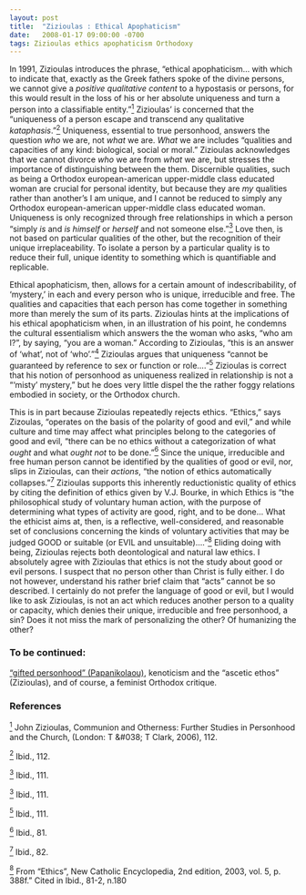 ```yaml
---
layout: post
title:  "Zizioulas : Ethical Apophaticism"
date:   2008-01-17 09:00:00 -0700
tags: Zizioulas ethics apophaticism Orthodoxy
---
```

<p>
In 1991, Zizioulas introduces the phrase, “ethical apophaticism… with which to indicate that, exactly as the Greek fathers spoke of the divine persons, we cannot give a <em>positive qualitative content</em> to a hypostasis or persons, for this would result in the loss of his or her absolute uniqueness and turn a person into a classifiable entity.”<a name="_ftnref1" href="#_ftn1" title="_ftnref1"><sup>1</sup></a>  Zizioulas’ is concerned that the “uniqueness of a person escape and transcend any qualitative <em>kataphasis</em>.”<a name="_ftnref2" href="#_ftn2" title="_ftnref2"><sup>2</sup></a>  Uniqueness, essential to true personhood, answers the question <em>who</em> we are, not <em>what</em> we are.  <em>What</em> we are includes “qualities and capacities of any kind: biological, social or moral.”  Zizioulas acknowledges that we cannot divorce <em>who</em> we are from <em>what</em> we are, but stresses the importance of distinguishing between the them.  Discernible qualities, such as being a Orthodox european-american upper-middle class educated woman are crucial for personal identity, but because they are <em>my</em> qualities rather than another’s I am unique, and I cannot be reduced to simply any Orthodox european-american upper-middle class educated woman.  Uniqueness is only recognized through free relationships in which a person “simply <em>is</em> and <em>is himself</em> or <em>herself</em> and not someone else.”<a name="_ftnref3" href="#_ftn3" title="_ftnref3"><sup>3</sup></a>  Love then, is not based on particular qualities of the other, but the recognition of their unique irreplaceability.  To isolate a person by a particular quality is to reduce their full, unique identity to something which is quantifiable and replicable.
</p>
<p>
Ethical apophaticism, then, allows for a certain amount of indescribability, of ‘mystery,’ in each and every person who is unique, irreducible and free.  The qualities and capacities that each person has come together in something more than merely the sum of its parts.  Zizioulas hints at the implications of his ethical apophaticism when, in an illustration of his point, he condemns the cultural essentialism which answers the the woman who asks, “who am I?”, by saying, “you are a woman.”  According to Zizioulas, “this is an answer of ‘what’, not of ‘who’.”<a name="_ftnref4" href="#_ftn4" title="_ftnref4"><sup>4</sup></a>  Zizioulas argues that uniqueness “cannot be guaranteed by reference to sex or function or role….”<a name="_ftnref5" href="#_ftn5" title="_ftnref5"><sup>5</sup></a>  Zizioulas is correct that his notion of personhood as uniqueness realized in relationship is not a “‘misty’ mystery,” but he does very little dispel the the rather foggy relations embodied in society, or the Orthodox church.
</p>
<p>
This is in part because Zizioulas repeatedly rejects ethics.  “Ethics,” says Zizoulas, “operates on the basis of the polarity of good and evil,” and while culture and time may affect what principles belong to the categories of good and evil, “there can be no ethics without a categorization of what <em>ought</em> and what <em>ought not</em> to be done.”<a name="_ftnref6" href="#_ftn6" title="_ftnref6"><sup>6</sup></a>   Since the unique, irreducible and free human person cannot be identified by the qualities of good or evil, nor, slips in Zizioulas, can their <em>actions</em>, “the notion of ethics automatically collapses.”<a name="_ftnref7" href="#_ftn7" title="_ftnref7"><sup>7</sup></a>  Zizioulas supports this inherently reductionistic quality of ethics by citing the definition of ethics given by V.J. Bourke, in which Ethics is “the philosophical study of voluntary human action, with the purpose of determining what types of activity are good, right, and to be done…  What the ethicist aims at, then, is a reflective, well-considered, and reasonable set of conclusions concerning the kinds of voluntary activities that may be judged GOOD or suitable (or EVIL and unsuitable)….”<a name="_ftnref8" href="#_ftn8" title="_ftnref8"><sup>8</sup></a>  Eliding doing with being, Zizioulas rejects both deontological and natural law ethics.  I absolutely agree with Zizioulas that ethics is not the study about good or evil persons.  I suspect that no person other than Christ is fully either.  I do not however, understand his rather brief claim that “acts” cannot be so described.  I certainly do not prefer the language of good or evil, but I would like to ask Zizioulas, is not an act which reduces another person to a quality or capacity, which denies their unique, irreducible and free personhood, a sin?  Does it not miss the mark of personalizing the other?  Of humanizing the other?
</p>
<h3>To be continued:</h3>
<p>
<a href="../../jan/17/zizioulas-personhood-gift/index.html">“gifted personhood” (Papanikolaou)</a>, kenoticism and the “ascetic ethos” (Zizioulas), and of course, a feminist Orthodox critique.
</p>
<div class="footnote">
<h3>References</h3>
<p>
<a name="_ftn1" href="#_ftnref1" title="_ftn1"><sup>1</sup></a> John Zizioulas, Communion and Otherness: Further Studies in Personhood and the Church,  (London: T &amp;#038; T Clark, 2006), 112.
</p>
<p>
<a name="_ftn2" href="#_ftnref2" title="_ftn2"><sup>2</sup></a> Ibid., 112.
</p>
<p>
<a name="_ftn3" href="#_ftnref3" title="_ftn3"><sup>3</sup></a> Ibid., 111.
</p>
<p>
<a name="_ftn4" href="#_ftnref4" title="_ftn4"><sup>3</sup></a> Ibid., 111.
</p>
<p>
<a name="_ftn5" href="#_ftnref5" title="_ftn5"><sup>5</sup></a> Ibid., 111.
</p>
<p>
<a name="_ftn6" href="#_ftnref6" title="_ftn6"><sup>6</sup></a> Ibid., 81.
</p>
<p>
<a name="_ftn7" href="#_ftnref7" title="_ftn7"><sup>7</sup></a> Ibid., 82.
</p>
<p>
<a name="_ftn8" href="#_ftnref8" title="_ftn8"><sup>8</sup></a> From “Ethics”, New Catholic Encyclopedia, 2nd edition, 2003, vol. 5, p. 388f.”  Cited in Ibid., 81-2, n.180
</p>
</div>

